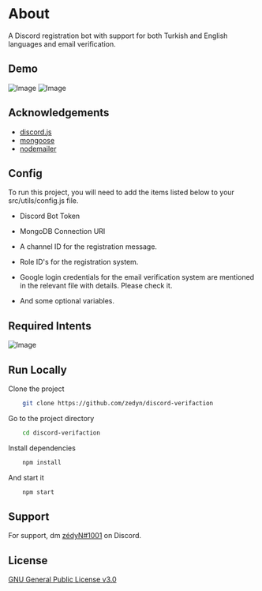 # About
A Discord registration bot with support for both Turkish and English languages and email verification.
## Demo

![Image](https://i.hizliresim.com/fuuwxkb.png)
![Image](https://i.hizliresim.com/lb8vgzx.png)

## Acknowledgements

- [discord.js](https://www.npmjs.com/package/discord.js)
- [mongoose](https://www.npmjs.com/package/mongoose)
- [nodemailer](https://www.npmjs.com/package/nodemailer)

  
## Config

To run this project, you will need to add the items listed below to your src/utils/config.js file.

- Discord Bot Token

- MongoDB Connection URI

- A channel ID for the registration message.

- Role ID's for the registration system.

- Google login credentials for the email verification system are mentioned in the relevant file with details. Please check it.

- And some optional variables. 

## Required Intents

![Image](https://i.hizliresim.com/fmcjfy0.png)


## Run Locally 
Clone the project

```bash 
    git clone https://github.com/zedyn/discord-verifaction
```

Go to the project directory

```bash 
    cd discord-verifaction
```

Install dependencies

```bash 
    npm install
```

And start it 

```bash 
    npm start
```
 ## Support
For support, dm [zédyN#1001](https://discord.com/users/1096540990162088058) on Discord.
## License

[GNU General Public License v3.0](https://choosealicense.com/licenses/gpl-3.0/)

  
